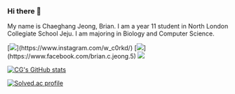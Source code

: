 ### Hi there 👋
My name is Chaeghang Jeong, Brian. I am a year 11 student in North London Collegiate School Jeju. I am majoring in Biology and Computer Science.

[![](http://img.shields.io/badge/-instagram-E4405F?style=flat-square&logo=instagram&logoColor=white&link="https://www.instagram.com/w_c0rkd/")](https://www.instagram.com/w_c0rkd/)
[![](http://img.shields.io/badge/-facebook-1877F2?style=flat-square&logo=Facebook&logoColor=white&link="https://www.facebook.com/brian.c.jeong.5")](https://www.facebook.com/brian.c.jeong.5)
[![](https://img.shields.io/badge/Gmail-d14836?style=flat-square&logo=Gmail&logoColor=white&link=mailto:nalago070@gmail.com)](mailto:nalago070@gmail.com)

[![CG's GitHub stats](https://github-readme-stats.vercel.app/api?username=cgjeong23)](https://github.com/anuraghazra/github-readme-stats)

[![Solved.ac profile](http://mazassumnida.wtf/api/v2/generate_badge?boj=caylus)](https://solved.ac/caylus)

<!--
**cgjeong23/cgjeong23** is a ✨ _special_ ✨ repository because its `README.md` (this file) appears on your GitHub profile.

Here are some ideas to get you started:

- 🔭 I’m currently working on ...
- 🌱 I’m currently learning ...
- 👯 I’m looking to collaborate on ...
- 🤔 I’m looking for help with ...
- 💬 Ask me about ...
- 📫 How to reach me: ...
- 😄 Pronouns: ...
- ⚡ Fun fact: ...
-->
